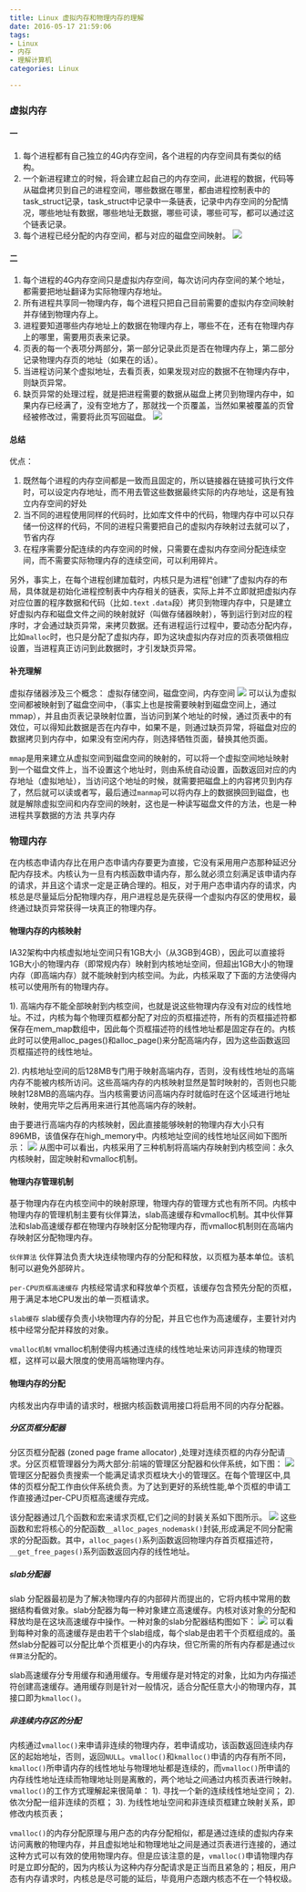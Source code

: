```yaml
---
title: Linux 虚拟内存和物理内存的理解
date: 2016-05-17 21:59:06
tags:
- Linux
- 内存
- 理解计算机
categories: Linux

---
```

### 虚拟内存
#### 一
1. 每个进程都有自己独立的4G内存空间，各个进程的内存空间具有类似的结构。
2. 一个新进程建立的时候，将会建立起自己的内存空间，此进程的数据，代码等从磁盘拷贝到自己的进程空间，哪些数据在哪里，都由进程控制表中的task_struct记录，task_struct中记录中一条链表，记录中内存空间的分配情况，哪些地址有数据，哪些地址无数据，哪些可读，哪些可写，都可以通过这个链表记录。
3. 每个进程已经分配的内存空间，都与对应的磁盘空间映射。
![](/images/linux/linux-vm-rm-0.png)

#### 二
 1. 每个进程的4G内存空间只是虚拟内存空间，每次访问内存空间的某个地址，都需要把地址翻译为实际物理内存地址。
 2. 所有进程共享同一物理内存，每个进程只把自己目前需要的虚拟内存空间映射并存储到物理内存上。
 3. 进程要知道哪些内存地址上的数据在物理内存上，哪些不在，还有在物理内存上的哪里，需要用页表来记录。
 4. 页表的每一个表项分两部分，第一部分记录此页是否在物理内存上，第二部分记录物理内存页的地址（如果在的话）。
 5. 当进程访问某个虚拟地址，去看页表，如果发现对应的数据不在物理内存中，则缺页异常。
 6. 缺页异常的处理过程，就是把进程需要的数据从磁盘上拷贝到物理内存中，如果内存已经满了，没有空地方了，那就找一个页覆盖，当然如果被覆盖的页曾经被修改过，需要将此页写回磁盘。
![](/images/linux/linux-vm-rm-1.png)

#### 总结
优点：

  1. 既然每个进程的内存空间都是一致而且固定的，所以链接器在链接可执行文件时，可以设定内存地址，而不用去管这些数据最终实际的内存地址，这是有独立内存空间的好处
  2. 当不同的进程使用同样的代码时，比如库文件中的代码，物理内存中可以只存储一份这样的代码，不同的进程只需要把自己的虚拟内存映射过去就可以了，节省内存
  3. 在程序需要分配连续的内存空间的时候，只需要在虚拟内存空间分配连续空间，而不需要实际物理内存的连续空间，可以利用碎片。

另外，事实上，在每个进程创建加载时，内核只是为进程“创建”了虚拟内存的布局，具体就是初始化进程控制表中内存相关的链表，实际上并不立即就把虚拟内存对应位置的程序数据和代码（比如`.text` `.data`段）拷贝到物理内存中，只是建立好虚拟内存和磁盘文件之间的映射就好（叫做存储器映射），等到运行到对应的程序时，才会通过缺页异常，来拷贝数据。还有进程运行过程中，要动态分配内存，比如`malloc`时，也只是分配了虚拟内存，即为这块虚拟内存对应的页表项做相应设置，当进程真正访问到此数据时，才引发缺页异常。

#### 补充理解
虚拟存储器涉及三个概念： 虚拟存储空间，磁盘空间，内存空间
![](/images/linux/linux-vm-rm-2.png)
可以认为虚拟空间都被映射到了磁盘空间中，（事实上也是按需要映射到磁盘空间上，通过mmap），并且由页表记录映射位置，当访问到某个地址的时候，通过页表中的有效位，可以得知此数据是否在内存中，如果不是，则通过缺页异常，将磁盘对应的数据拷贝到内存中，如果没有空闲内存，则选择牺牲页面，替换其他页面。

`mmap`是用来建立从虚拟空间到磁盘空间的映射的，可以将一个虚拟空间地址映射到一个磁盘文件上，当不设置这个地址时，则由系统自动设置，函数返回对应的内存地址（虚拟地址），当访问这个地址的时候，就需要把磁盘上的内容拷贝到内存了，然后就可以读或者写，最后通过`manmap`可以将内存上的数据换回到磁盘，也就是解除虚拟空间和内存空间的映射，这也是一种读写磁盘文件的方法，也是一种进程共享数据的方法 共享内存
### 物理内存
在内核态申请内存比在用户态申请内存要更为直接，它没有采用用户态那种延迟分配内存技术。内核认为一旦有内核函数申请内存，那么就必须立刻满足该申请内存的请求，并且这个请求一定是正确合理的。相反，对于用户态申请内存的请求，内核总是尽量延后分配物理内存，用户进程总是先获得一个虚拟内存区的使用权，最终通过缺页异常获得一块真正的物理内存。
#### 物理内存的内核映射
IA32架构中内核虚拟地址空间只有1GB大小（从3GB到4GB），因此可以直接将1GB大小的物理内存（即常规内存）映射到内核地址空间，但超出1GB大小的物理内存（即高端内存）就不能映射到内核空间。为此，内核采取了下面的方法使得内核可以使用所有的物理内存。

1). 高端内存不能全部映射到内核空间，也就是说这些物理内存没有对应的线性地址。不过，内核为每个物理页框都分配了对应的页框描述符，所有的页框描述符都保存在mem_map数组中，因此每个页框描述符的线性地址都是固定存在的。内核此时可以使用alloc_pages()和alloc_page()来分配高端内存，因为这些函数返回页框描述符的线性地址。

2). 内核地址空间的后128MB专门用于映射高端内存，否则，没有线性地址的高端内存不能被内核所访问。这些高端内存的内核映射显然是暂时映射的，否则也只能映射128MB的高端内存。当内核需要访问高端内存时就临时在这个区域进行地址映射，使用完毕之后再用来进行其他高端内存的映射。

由于要进行高端内存的内核映射，因此直接能够映射的物理内存大小只有896MB，该值保存在high_memory中。内核地址空间的线性地址区间如下图所示：
![](/images/linux/linux-vm-rm-3.png)
从图中可以看出，内核采用了三种机制将高端内存映射到内核空间：永久内核映射，固定映射和vmalloc机制。
#### 物理内存管理机制
基于物理内存在内核空间中的映射原理，物理内存的管理方式也有所不同。内核中物理内存的管理机制主要有伙伴算法，slab高速缓存和vmalloc机制。其中伙伴算法和slab高速缓存都在物理内存映射区分配物理内存，而vmalloc机制则在高端内存映射区分配物理内存。

`伙伴算法`
伙伴算法负责大块连续物理内存的分配和释放，以页框为基本单位。该机制可以避免外部碎片。

`per-CPU页框高速缓存`
内核经常请求和释放单个页框，该缓存包含预先分配的页框，用于满足本地CPU发出的单一页框请求。

`slab缓存`
slab缓存负责小块物理内存的分配，并且它也作为高速缓存，主要针对内核中经常分配并释放的对象。

`vmalloc机制`
vmalloc机制使得内核通过连续的线性地址来访问非连续的物理页框，这样可以最大限度的使用高端物理内存。
#### 物理内存的分配
内核发出内存申请的请求时，根据内核函数调用接口将启用不同的内存分配器。
##### 分区页框分配器
分区页框分配器 (zoned page frame allocator) ,处理对连续页框的内存分配请求。分区页框管理器分为两大部分:前端的管理区分配器和伙伴系统，如下图：
![](/images/linux/linux-vm-rm-4.png)
管理区分配器负责搜索一个能满足请求页框块大小的管理区。在每个管理区中,具体的页框分配工作由伙伴系统负责。为了达到更好的系统性能,单个页框的申请工作直接通过per-CPU页框高速缓存完成。

该分配器通过几个函数和宏来请求页框,它们之间的封装关系如下图所示。
![](/images/linux/linux-vm-rm-5.png)
这些函数和宏将核心的分配函数`__alloc_pages_nodemask()`封装,形成满足不同分配需求的分配函数。其中，`alloc_pages()`系列函数返回物理内存首页框描述符，`__get_free_pages()`系列函数返回内存的线性地址。
##### slab分配器
slab 分配器最初是为了解决物理内存的内部碎片而提出的，它将内核中常用的数据结构看做对象。slab分配器为每一种对象建立高速缓存。内核对该对象的分配和释放均是在这块高速缓存中操作。一种对象的slab分配器结构图如下：
![](/images/linux/linux-vm-rm-6.png)
可以看到每种对象的高速缓存是由若干个slab组成，每个slab是由若干个页框组成的。虽然slab分配器可以分配比单个页框更小的内存块，但它所需的所有内存都是通过`伙伴算法`分配的。

slab高速缓存分专用缓存和通用缓存。专用缓存是对特定的对象，比如为内存描述符创建高速缓存。通用缓存则是针对一般情况，适合分配任意大小的物理内存，其接口即为`kmalloc()`。
##### 非连续内存区的分配
内核通过`vmalloc()`来申请非连续的物理内存，若申请成功，该函数返回连续内存区的起始地址，否则，返回`NULL`。`vmalloc()`和`kmalloc()`申请的内存有所不同，`kmalloc()`所申请内存的线性地址与物理地址都是连续的，而`vmalloc()`所申请的内存线性地址连续而物理地址则是离散的，两个地址之间通过内核页表进行映射。 `vmalloc()`的工作方式理解起来很简单：
1). 寻找一个新的连续线性地址空间；
2). 依次分配一组非连续的页框；
3). 为线性地址空间和非连续页框建立映射关系，即修改内核页表；

`vmalloc()`的内存分配原理与用户态的内存分配相似，都是通过连续的虚拟内存来访问离散的物理内存，并且虚拟地址和物理地址之间是通过页表进行连接的，通过这种方式可以有效的使用物理内存。但是应该注意的是，`vmalloc()`申请物理内存时是立即分配的，因为内核认为这种内存分配请求是正当而且紧急的；相反，用户态有内存请求时，内核总是尽可能的延后，毕竟用户态跟内核态不在一个特权级。


